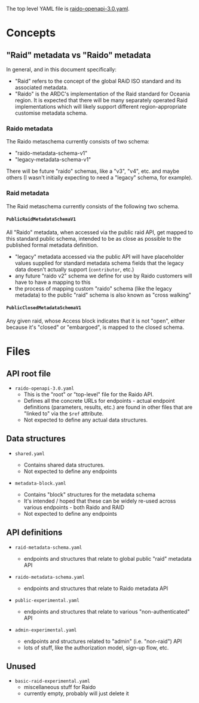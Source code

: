 The top level YAML file is [raido-openapi-3.0.yaml](./raido-openapi-3.0.yaml).

# Concepts 

## "Raid" metadata vs "Raido" metadata

In general, and in this document specifically:
* "Raid" refers to the concept of the global RAiD ISO standard and its
  associated metadata.
* "Raido" is the ARDC's implementation of the Raid standard for Oceania region.
  It is expected that there will be many separately operated Raid 
  implementations which will likely support different region-appropriate 
  customise metadata schema.


### Raido metadata

The Raido metaschema currently consists of two schema:
* "raido-metadata-schema-v1"
* "legacy-metadata-schema-v1"

There will be future "raido" schemas, like a "v3", "v4", etc. and maybe others
(I wasn't initially expecting to need a "legacy" schema, for example).


### Raid metadata

The Raid metaschema currently consists of the following two schema.

#### `PublicRaidMetadataSchemaV1`
All "Raido" metadata, when accessed via the public raid API, get mapped to 
this standard public schema, intended to be as close as possible to the 
published formal metadata definition.
  
* "legacy" metadata accessed via the public API will  have placeholder 
  values supplied for standard metadata schema fields that the legacy data 
  doesn't actually support (`contributor`, etc.)
* any future "raido v2" schema we define for use by Raido customers
  will have to have a mapping to this
* the process of mapping custom "raido" schema (like the legacy metadata) to 
  the public "raid" schema is also known as "cross walking"

#### `PublicClosedMetadataSchemaV1`

Any given raid, whose Access block indicates that it is not "open", either 
because it's "closed" or "embargoed", is mapped to the closed schema.
 

# Files

## API root file 

* `raido-openapi-3.0.yaml`
  * This is the "root" or "top-level" file for the Raido API.
  * Defines all the concrete URLs for endpoints - actual endpoint
    definitions (parameters, results, etc.) are found in other files that are 
    "linked to" via the `$ref` attribute.
  * Not expected to define any actual data structures.


## Data structures

* `shared.yaml`
  * Contains shared data structures.
  * Not expected to define any endpoints

* `metadata-block.yaml`
  * Contains "block" structures for the metadata schema
  * It's intended / hoped that these can be widely re-used across
  various endpoints - both Raido and RAID
  * Not expected to define any endpoints


## API definitions

* `raid-metadata-schema.yaml`
  * endpoints and structures that relate to global public "raid" metadata API
  
* `raido-metadata-schema.yaml`
  * endpoints and structures that relate to Raido metadata API

* `public-experimental.yaml`
  * endpoints and structures that relate to various "non-authenticated" API 
  
* `admin-experimental.yaml`
  * endpoints and structures related to "admin" (i.e. "non-raid") API
  * lots of stuff, like the authorization model, sign-up flow, etc.


## Unused 

* `basic-raid-experimental.yaml`
  * miscellaneous stuff for Raido
  * currently empty, probably will just delete it

